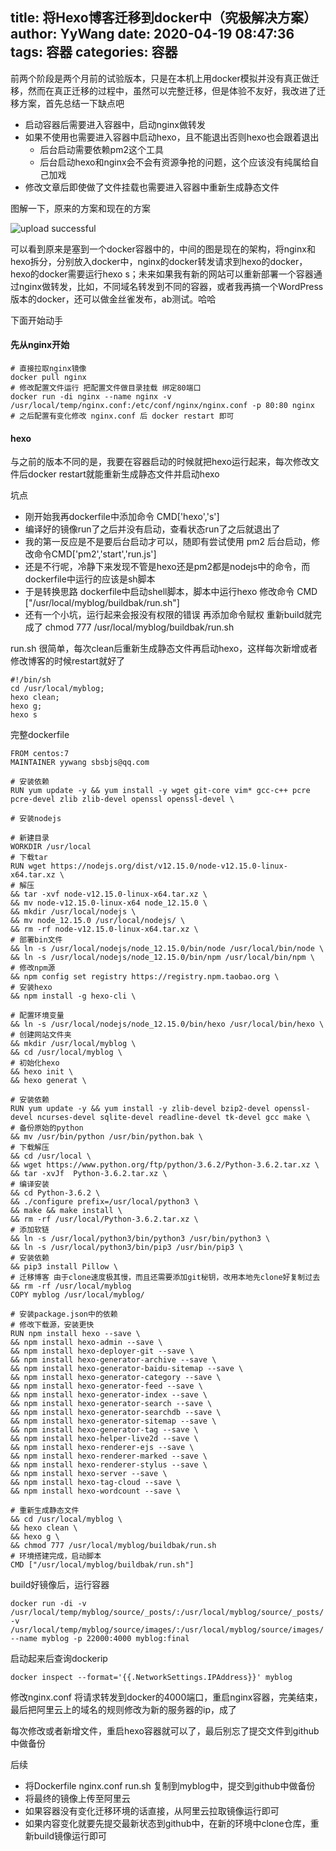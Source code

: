 title: 将Hexo博客迁移到docker中（究极解决方案）
author: YyWang
date: 2020-04-19 08:47:36
tags: 容器
categories: 容器
---

前两个阶段是两个月前的试验版本，只是在本机上用docker模拟并没有真正做迁移，然而在真正迁移的过程中，虽然可以完整迁移，但是体验不友好，我改进了迁移方案，首先总结一下缺点吧

* 启动容器后需要进入容器中，启动nginx做转发
* 如果不使用也需要进入容器中启动hexo，且不能退出否则hexo也会跟着退出
	* 后台启动需要依赖pm2这个工具
	* 后台启动hexo和nginx会不会有资源争抢的问题，这个应该没有纯属给自己加戏
* 修改文章后即使做了文件挂载也需要进入容器中重新生成静态文件

图解一下，原来的方案和现在的方案

![upload successful](/images/pasted-33.png)

可以看到原来是塞到一个docker容器中的，中间的图是现在的架构，将nginx和hexo拆分，分别放入docker中，nginx的docker转发请求到hexo的docker，hexo的docker需要运行hexo s；未来如果我有新的网站可以重新部署一个容器通过nginx做转发，比如，不同域名转发到不同的容器，或者我再搞一个WordPress版本的docker，还可以做金丝雀发布，ab测试。哈哈

下面开始动手

#### 先从nginx开始

```
# 直接拉取nginx镜像
docker pull nginx
# 修改配置文件运行 把配置文件做目录挂载 绑定80端口
docker run -di nginx --name nginx -v /usr/local/temp/nginx.conf:/etc/conf/nginx/nginx.conf -p 80:80 nginx
# 之后配置有变化修改 nginx.conf 后 docker restart 即可

```

#### hexo

与之前的版本不同的是，我要在容器启动的时候就把hexo运行起来，每次修改文件后docker restart就能重新生成静态文件并启动hexo

坑点

* 刚开始我再dockerfile中添加命令 CMD['hexo','s']
* 编译好的镜像run了之后并没有启动，查看状态run了之后就退出了
* 我的第一反应是不是要后台启动才可以，随即有尝试使用 pm2 后台启动，修改命令CMD['pm2','start','run.js']
* 还是不行呢，冷静下来发现不管是hexo还是pm2都是nodejs中的命令，而dockerfile中运行的应该是sh脚本
* 于是转换思路 dockerfile中启动shell脚本，脚本中运行hexo 修改命令 CMD ["/usr/local/myblog/buildbak/run.sh"]
* 还有一个小坑，运行起来会报没有权限的错误 再添加命令赋权 重新build就完成了 chmod 777 /usr/local/myblog/buildbak/run.sh

run.sh 很简单，每次clean后重新生成静态文件再启动hexo，这样每次新增或者修改博客的时候restart就好了

```
#!/bin/sh
cd /usr/local/myblog;
hexo clean;
hexo g;
hexo s
```

完整dockerfile

```
FROM centos:7
MAINTAINER yywang sbsbjs@qq.com

# 安装依赖
RUN yum update -y && yum install -y wget git-core vim* gcc-c++ pcre pcre-devel zlib zlib-devel openssl openssl-devel \

# 安装nodejs

# 新建目录 
WORKDIR /usr/local
# 下载tar
RUN wget https://nodejs.org/dist/v12.15.0/node-v12.15.0-linux-x64.tar.xz \
# 解压
&& tar -xvf node-v12.15.0-linux-x64.tar.xz \
&& mv node-v12.15.0-linux-x64 node_12.15.0 \
&& mkdir /usr/local/nodejs \
&& mv node_12.15.0 /usr/local/nodejs/ \
&& rm -rf node-v12.15.0-linux-x64.tar.xz \
# 部署bin文件
&& ln -s /usr/local/nodejs/node_12.15.0/bin/node /usr/local/bin/node \
&& ln -s /usr/local/nodejs/node_12.15.0/bin/npm /usr/local/bin/npm \
# 修改npm源
&& npm config set registry https://registry.npm.taobao.org \
# 安装hexo
&& npm install -g hexo-cli \

# 配置环境变量
&& ln -s /usr/local/nodejs/node_12.15.0/bin/hexo /usr/local/bin/hexo \
# 创建网站文件夹
&& mkdir /usr/local/myblog \
&& cd /usr/local/myblog \
# 初始化hexo
&& hexo init \
&& hexo generat \

# 安装依赖
RUN yum update -y && yum install -y zlib-devel bzip2-devel openssl-devel ncurses-devel sqlite-devel readline-devel tk-devel gcc make \
# 备份原始的python
&& mv /usr/bin/python /usr/bin/python.bak \
# 下载解压
&& cd /usr/local \
&& wget https://www.python.org/ftp/python/3.6.2/Python-3.6.2.tar.xz \
&& tar -xvJf  Python-3.6.2.tar.xz \
# 编译安装
&& cd Python-3.6.2 \
&& ./configure prefix=/usr/local/python3 \
&& make && make install \
&& rm -rf /usr/local/Python-3.6.2.tar.xz \
# 添加软链
&& ln -s /usr/local/python3/bin/python3 /usr/bin/python3 \
&& ln -s /usr/local/python3/bin/pip3 /usr/bin/pip3 \
# 安装依赖
&& pip3 install Pillow \
# 迁移博客 由于clone速度极其慢，而且还需要添加git秘钥，改用本地先clone好复制过去
&& rm -rf /usr/local/myblog
COPY myblog /usr/local/myblog/

# 安装package.json中的依赖
# 修改下载源，安装更快
RUN npm install hexo --save \
&& npm install hexo-admin --save \
&& npm install hexo-deployer-git --save \
&& npm install hexo-generator-archive --save \
&& npm install hexo-generator-baidu-sitemap --save \
&& npm install hexo-generator-category --save \
&& npm install hexo-generator-feed --save \
&& npm install hexo-generator-index --save \
&& npm install hexo-generator-search --save \
&& npm install hexo-generator-searchdb --save \
&& npm install hexo-generator-sitemap --save \
&& npm install hexo-generator-tag --save \
&& npm install hexo-helper-live2d --save \
&& npm install hexo-renderer-ejs --save \
&& npm install hexo-renderer-marked --save \
&& npm install hexo-renderer-stylus --save \
&& npm install hexo-server --save \
&& npm install hexo-tag-cloud --save \
&& npm install hexo-wordcount --save \

# 重新生成静态文件
&& cd /usr/local/myblog \
&& hexo clean \
&& hexo g \
&& chmod 777 /usr/local/myblog/buildbak/run.sh
# 环境搭建完成，启动脚本
CMD ["/usr/local/myblog/buildbak/run.sh"]
```

build好镜像后，运行容器

```
docker run -di -v /usr/local/temp/myblog/source/_posts/:/usr/local/myblog/source/_posts/ -v /usr/local/temp/myblog/source/images/:/usr/local/myblog/source/images/ --name myblog -p 22000:4000 myblog:final
```

启动起来后查询dockerip

```
docker inspect --format='{{.NetworkSettings.IPAddress}}' myblog
```

修改nginx.conf 将请求转发到docker的4000端口，重启nginx容器，完美结束，最后把阿里云上的域名的规则修改为新的服务器的ip，成了

每次修改或者新增文件，重启hexo容器就可以了，最后别忘了提交文件到github中做备份 

后续

* 将Dockerfile nginx.conf run.sh 复制到myblog中，提交到github中做备份
* 将最终的镜像上传至阿里云
* 如果容器没有变化迁移环境的话直接，从阿里云拉取镜像运行即可
* 如果内容变化就要先提交最新状态到github中，在新的环境中clone仓库，重新build镜像运行即可
